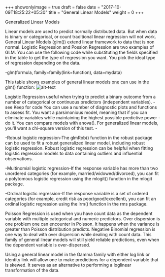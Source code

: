 +++
showonlyimage = true
draft = false
date = "2017-10-09T18:25:22+05:30"
title = "General Linear Models"
weight = 0
+++

Generalized Linear Models

Linear models are used to predict normally distributed data. But when data is binary or categorical, or count traditional linear regression will not work. General Linear Models (glm()) extend linear framework to data that is non normal. Logistic Regression and Possion Regression are two examples of GLM. 
You can use the following code while substituting the fields specified in the table to get the type of regression you want. You pick the ideal type of regression depending on the data.

-glm(formula, family=family(link=function), data=mydata)

This table shows examples of general linear models one can use in the glm() function:
![alt-text](/portfolio/post6.PNG)

Logistic Regression useful when trying to predict a binary outcome from a number of categorical or continuous predictors (independent variables). - see Keep for code You can use a number of diagnostic plots and functions to assess fit. You want a parsimonious model, meaning that if you can eliminate variables while maintaining the highest possible predictive power - do it. You can compare models with anova(). For generalized linear models, you'll want a chi-square version of this test.  - 

-Robust logistic regression-The glmRob() function in the robust package can be used to fit a robust generalized linear model, including robust logistic regression. Robust logistic regression can be helpful when fitting logistic regression models to data containing outliers and influential observations.

-Multinomial logistic regression-If the response variable has more than two unordered categories (for example, married/widowed/divorced), you can fit a polytomous logistic regression using the mlogit() function in the mlogit package. 

-Ordinal logistic regression-If the response variable is a set of ordered categories (for example, credit risk as poor/good/excellent), you can fit an ordinal logistic regression using the lrm() function in the rms package.

Poisson Regression is used when you have count data as the dependent variable with multiple categorical and numeric predictors. Over dispersion is one problem one can encounter in Poisson. It happens when the variance is greater than Poisson distribution predicts. Negative Binomial regression is one way to deal with over dispersion while dealing with count data.  This family of general linear models will still yield reliable predictions, even when the dependent variable is over-dispersed.

Using a general linear model in the Gamma family with either log link or identity link will allow one to make predictions for a dependent variable that is skewed. It serves as an alternative to performing a loglinear transformation of the data.



